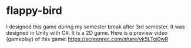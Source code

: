 # flappy-bird
I designed this game during my semester break after 3rd semester. It was designed in Unity with C#. It is a 2D game. Here is a preview video (gameplay) of this game:
https://screenrec.com/share/vk5LToj0wR
